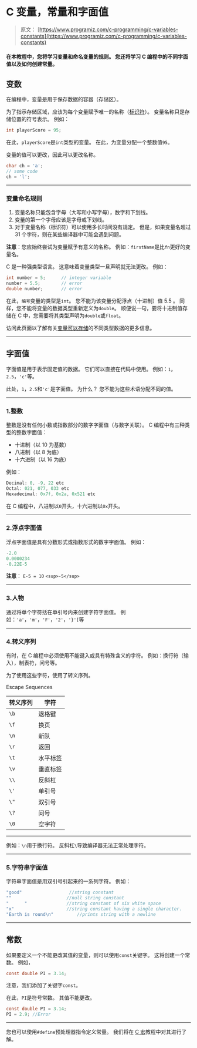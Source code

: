 # C 变量，常量和字面值

> 原文： [https://www.programiz.com/c-programming/c-variables-constants](https://www.programiz.com/c-programming/c-variables-constants)

#### 在本教程中，您将学习变量和命名变量的规则。 您还将学习 C 编程中的不同字面值以及如何创建常量。

## 变数

在编程中，变量是用于保存数据的容器（存储区）。

为了指示存储区域，应该为每个变量赋予唯一的名称（[标识符](/c-programming/c-keywords-identifier "C Identifiers")）。 变量名称只是存储位置的符号表示。 例如：

```c
int playerScore = 95;
```

在此，`playerScore`是`int`类型的变量。 在此，为变量分配一个整数值`95`。

变量的值可以更改，因此可以更改名称。

```c
char ch = 'a';
// some code
ch = 'l';
```

* * *

### 变量命名规则

1.  变量名称只能包含字母（大写和小写字母），数字和下划线。
2.  变量的第一个字母应该是字母或下划线。
3.  对于变量名称（标识符）可以使用多长时间没有规定。 但是，如果变量名超过 31 个字符，则在某些编译器中可能会遇到问题。

**注意**：您应始终尝试为变量赋予有意义的名称。 例如：`firstName`是比`fn`更好的变量名。

C 是一种强类型语言。 这意味着变量类型一旦声明就无法更改。 例如：

```c
int number = 5;      // integer variable
number = 5.5;        // error
double number;       // error
```

在此，`编号`变量的类型是`int`。 您不能为该变量分配浮点（十进制）值 5.5 。 同样，您不能将变量的数据类型重新定义为`double`。 顺便说一句，要将十进制值存储在 C 中，您需要将其类型声明为`double`或`float`。

访问此页面以了解有关[变量可以存储](/c-programming/c-data-types "C data types")的不同类型数据的更多信息。

* * *

## 字面值

字面值是用于表示固定值的数据。 它们可以直接在代码中使用。 例如：`1`，`2.5`，`'c'`等。

此处，`1`，`2.5`和`'c'`是字面值。 为什么？ 您不能为这些术语分配不同的值。

* * *

### 1.整数

整数是没有任何小数或指数部分的数字字面值（与数字关联）。 C 编程中有三种类型的整数字面值：

*   十进制（以 10 为基数）
*   八进制（以 8 为底）
*   十六进制（以 16 为底）

例如：

```c
Decimal: 0, -9, 22 etc
Octal: 021, 077, 033 etc
Hexadecimal: 0x7f, 0x2a, 0x521 etc
```

在 C 编程中，八进制以`0`开头，十六进制以`0x`开头。

* * *

### 2.浮点字面值

浮点字面值是具有分数形式或指数形式的数字字面值。 例如：

```c
-2.0
0.0000234
-0.22E-5
```

**注意**： `E-5 = 10` `<sup>-5</sup>`

* * *

### 3.人物

通过将单个字符括在单引号内来创建字符字面值。 例如：`'a'`，`'m'`，`'F'`，`'2'`，`'}'[`等

* * *

### 4.转义序列

有时，在 C 编程中必须使用不能键入或具有特殊含义的字符。 例如：换行符（输入），制表符，问号等。

为了使用这些字符，使用了转义序列。

Escape Sequences

| 转义序列 | 字符 |
| --- | --- |
| `\b` | 退格键 |
| `\f` | 换页 |
| `\n` | 新队 |
| `\r` | 返回 |
| `\t` | 水平标签 |
| `\v` | 垂直标签 |
| `\\` | 反斜杠 |
| `\'` | 单引号 |
| `\"` | 双引号 |
| `\?` | 问号 |
| `\0` | 空字符 |

* * *

例如：`\n`用于换行符。 反斜杠`\`导致编译器无法正常处理字符。

* * *

### 5.字符串字面值

字符串字面值是用双引号引起来的一系列字符。 例如：

```c
"good"                  //string constant
""                     //null string constant
"      "               //string constant of six white space
"x"                    //string constant having a single character.
"Earth is round\n"         //prints string with a newline
```

* * *

## 常数

如果要定义一个不能更改其值的变量，则可以使用`const`关键字。 这将创建一个常数。 例如，

```c
const double PI = 3.14;
```

注意，我们添加了关键字`const`。

在此，`PI`是符号常数。 其值不能更改。

```c
const double PI = 3.14;
PI = 2.9; //Error
```

* * *

您也可以使用`#define`预处理器指令定义常量。 我们将在 [C 宏](/c-programming/c-preprocessor-macros "C Macros")教程中对其进行了解。